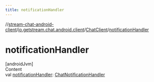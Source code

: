 ```yaml
---
title: notificationHandler
---
```

//[stream-chat-android-client](../../../index.md)/[io.getstream.chat.android.client](../index.md)/[ChatClient](index.md)/[notificationHandler](notificationHandler.md)



# notificationHandler  
[androidJvm]  
Content  
val [notificationHandler](notificationHandler.md): [ChatNotificationHandler](../../io.getstream.chat.android.client.notifications.handler/ChatNotificationHandler/index.md)  



